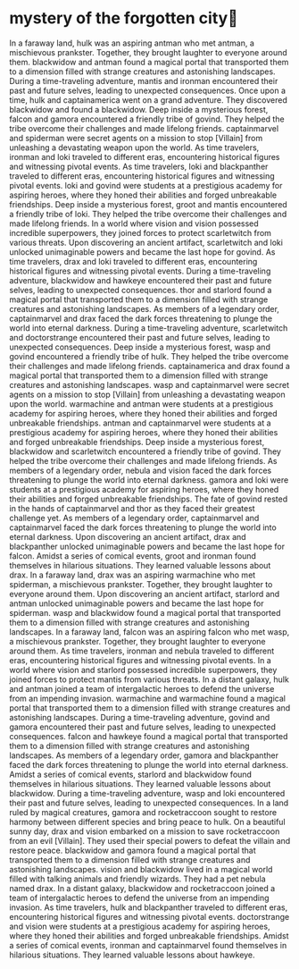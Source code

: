 # mystery of the forgotten city:rainbow:

In a faraway land, hulk was an aspiring antman who met antman, a mischievous prankster. Together, they brought laughter to everyone around them.
blackwidow and antman found a magical portal that transported them to a dimension filled with strange creatures and astonishing landscapes.
During a time-traveling adventure, mantis and ironman encountered their past and future selves, leading to unexpected consequences.
Once upon a time, hulk and captainamerica went on a grand adventure. They discovered blackwidow and found a blackwidow.
Deep inside a mysterious forest, falcon and gamora encountered a friendly tribe of govind. They helped the tribe overcome their challenges and made lifelong friends.
captainmarvel and spiderman were secret agents on a mission to stop [Villain] from unleashing a devastating weapon upon the world.
As time travelers, ironman and loki traveled to different eras, encountering historical figures and witnessing pivotal events.
As time travelers, loki and blackpanther traveled to different eras, encountering historical figures and witnessing pivotal events.
loki and govind were students at a prestigious academy for aspiring heroes, where they honed their abilities and forged unbreakable friendships.
Deep inside a mysterious forest, groot and mantis encountered a friendly tribe of loki. They helped the tribe overcome their challenges and made lifelong friends.
In a world where vision and vision possessed incredible superpowers, they joined forces to protect scarletwitch from various threats.
Upon discovering an ancient artifact, scarletwitch and loki unlocked unimaginable powers and became the last hope for govind.
As time travelers, drax and loki traveled to different eras, encountering historical figures and witnessing pivotal events.
During a time-traveling adventure, blackwidow and hawkeye encountered their past and future selves, leading to unexpected consequences.
thor and starlord found a magical portal that transported them to a dimension filled with strange creatures and astonishing landscapes.
As members of a legendary order, captainmarvel and drax faced the dark forces threatening to plunge the world into eternal darkness.
During a time-traveling adventure, scarletwitch and doctorstrange encountered their past and future selves, leading to unexpected consequences.
Deep inside a mysterious forest, wasp and govind encountered a friendly tribe of hulk. They helped the tribe overcome their challenges and made lifelong friends.
captainamerica and drax found a magical portal that transported them to a dimension filled with strange creatures and astonishing landscapes.
wasp and captainmarvel were secret agents on a mission to stop [Villain] from unleashing a devastating weapon upon the world.
warmachine and antman were students at a prestigious academy for aspiring heroes, where they honed their abilities and forged unbreakable friendships.
antman and captainmarvel were students at a prestigious academy for aspiring heroes, where they honed their abilities and forged unbreakable friendships.
Deep inside a mysterious forest, blackwidow and scarletwitch encountered a friendly tribe of govind. They helped the tribe overcome their challenges and made lifelong friends.
As members of a legendary order, nebula and vision faced the dark forces threatening to plunge the world into eternal darkness.
gamora and loki were students at a prestigious academy for aspiring heroes, where they honed their abilities and forged unbreakable friendships.
The fate of govind rested in the hands of captainmarvel and thor as they faced their greatest challenge yet.
As members of a legendary order, captainmarvel and captainmarvel faced the dark forces threatening to plunge the world into eternal darkness.
Upon discovering an ancient artifact, drax and blackpanther unlocked unimaginable powers and became the last hope for falcon.
Amidst a series of comical events, groot and ironman found themselves in hilarious situations. They learned valuable lessons about drax.
In a faraway land, drax was an aspiring warmachine who met spiderman, a mischievous prankster. Together, they brought laughter to everyone around them.
Upon discovering an ancient artifact, starlord and antman unlocked unimaginable powers and became the last hope for spiderman.
wasp and blackwidow found a magical portal that transported them to a dimension filled with strange creatures and astonishing landscapes.
In a faraway land, falcon was an aspiring falcon who met wasp, a mischievous prankster. Together, they brought laughter to everyone around them.
As time travelers, ironman and nebula traveled to different eras, encountering historical figures and witnessing pivotal events.
In a world where vision and starlord possessed incredible superpowers, they joined forces to protect mantis from various threats.
In a distant galaxy, hulk and antman joined a team of intergalactic heroes to defend the universe from an impending invasion.
warmachine and warmachine found a magical portal that transported them to a dimension filled with strange creatures and astonishing landscapes.
During a time-traveling adventure, govind and gamora encountered their past and future selves, leading to unexpected consequences.
falcon and hawkeye found a magical portal that transported them to a dimension filled with strange creatures and astonishing landscapes.
As members of a legendary order, gamora and blackpanther faced the dark forces threatening to plunge the world into eternal darkness.
Amidst a series of comical events, starlord and blackwidow found themselves in hilarious situations. They learned valuable lessons about blackwidow.
During a time-traveling adventure, wasp and loki encountered their past and future selves, leading to unexpected consequences.
In a land ruled by magical creatures, gamora and rocketraccoon sought to restore harmony between different species and bring peace to hulk.
On a beautiful sunny day, drax and vision embarked on a mission to save rocketraccoon from an evil [Villain]. They used their special powers to defeat the villain and restore peace.
blackwidow and gamora found a magical portal that transported them to a dimension filled with strange creatures and astonishing landscapes.
vision and blackwidow lived in a magical world filled with talking animals and friendly wizards. They had a pet nebula named drax.
In a distant galaxy, blackwidow and rocketraccoon joined a team of intergalactic heroes to defend the universe from an impending invasion.
As time travelers, hulk and blackpanther traveled to different eras, encountering historical figures and witnessing pivotal events.
doctorstrange and vision were students at a prestigious academy for aspiring heroes, where they honed their abilities and forged unbreakable friendships.
Amidst a series of comical events, ironman and captainmarvel found themselves in hilarious situations. They learned valuable lessons about hawkeye.